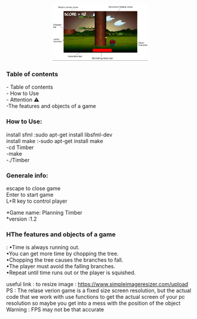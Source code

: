 <p align="center">
    <img src="https://github.com/amaraoussama94/Timber/blob/main/Game.png" height="150"> 
</p>
<h3 align="left"> Table of contents</h3>   
- Table of contents</br>
- How to Use</br>
- Attention ⚠</br>
-The features and objects of a game</br>
<h3 align="left">How to Use: </h3>    
install sfml :sudo apt-get install libsfml-dev</br>
install make :-sudo apt-get install  make</br>
              -cd Timber</br>
              -make</br>
              -./Timber</br>
<h3 align="left">Generale info: </h3>    
escape to close  game</br>
Enter to start game</br>
L+R key to control player</br>

*Game name: Planning Timber</br>
*version :1.2</br>

<h3 align="left">HThe features and objects of a game </h3>  :  
                                    •Time is always running out.</br>
                                    •You can get more time by chopping the tree.</br>
                                    •Chopping the tree causes the branches to fall.</br>
                                    •The player must avoid the falling branches.</br>
                                    •Repeat until time runs out or the player is squished.</br>

useful link :
to resize image : https://www.simpleimageresizer.com/upload</br>
PS : The relase verion   game is  a fixed size  screen resolution, but the actual code  that we  work with use  functions to get the  actual screen of your pc resolution so maybe you get into a mess with  the position of  the object</br>
Warning : FPS may not be that accurate </br>
